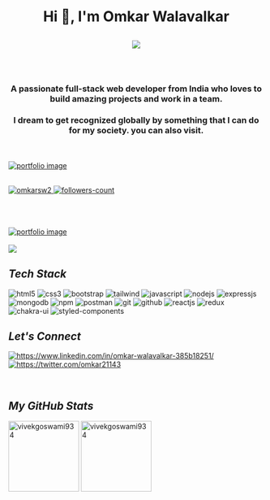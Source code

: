 <h1 align="center">Hi 👋, I'm Omkar Walavalkar</h1>
<h2><p align="center">
  <a href="#"><img src="https://readme-typing-svg.herokuapp.com?color=FFFF&center=true&lines=Full+Stack+Web+Developer;1200%2B+Hours+of+Coding+Experience;Data+Structures+And+Algorithms"></a>
</p>
 <br/></h2>
 
 <h3 align="center">A passionate full-stack web developer from India who loves to build amazing projects and work in a team.</h3>
<h3 align="center">I dream to get recognized globally by something that I can do for my society. you can also visit. </h3>
 <a href="https://omkarsw2.github.io">
  <br />  <br />  
        <img align="center" src="https://img.shields.io/badge/Portfolio-159202?style=for-the-badge&logo=ionic&logoColor=white" alt="portfolio image" />
 </a>
  <br />  <br />  

<!----------------------------------- Profile View Section ------------------------------------>

<p align="left">
    <a href="https://github.com/omkarSw2">
        <img src="https://komarev.com/ghpvc/?username=omkarsw2&label=Profile%20views&color=0e75b6&style=flat" alt="omkarsw2" />
    </a>
    <a href="https://github.com/omkarSw2?tab=followers">
        <img src="https://img.shields.io/github/followers/omkarsw2?label=Followers&style=social" alt="followers-count">
    </a>
</p>
<br>

 <a href="https://omkarsw2.github.io">
  <br />  <br />  
        <img align="center" src="https://img.shields.io/badge/Portfolio-159202?style=for-the-badge&logo=ionic&logoColor=white" alt="portfolio image" />
 </a>
  <br />  <br /> 

<img src="https://imgs.search.brave.com/GIZVpntD8nBghn1rIX7k2fuiuNRVav8AVZ88d-MPnvg/rs:fit:1200:675:1/g:ce/aHR0cHM6Ly93d3cu/YmFjYW5jeXRlY2hu/b2xvZ3kuY29tL2lt/Zy9tZXJuLWltZ3Mv/YmFubmVyMS5qcGc"/>
<h2><i>Tech Stack</i></h2>

<p>
    <img src="https://img.shields.io/badge/HTML5-E34F26?style=for-the-badge&logo=html5&logoColor=E34F26&labelColor=black" alt="html5" />
    <img src="https://img.shields.io/badge/CSS3-1572B6?style=for-the-badge&logo=css3&logoColor=1572B6&labelColor=black" alt="css3" />
    <img src="https://img.shields.io/badge/Bootstrap-732ff9?style=for-the-badge&logo=bootstrap&logoColor=732ff9&labelColor=black" alt="bootstrap" />
    <img src="https://img.shields.io/badge/Tailwind_CSS-38bdf8?style=for-the-badge&logo=tailwind-css&logoColor=38bdf8&labelColor=black" alt="tailwind" />
    <img src="https://img.shields.io/badge/JavaScript-F7DF1E?style=for-the-badge&logo=javascript&logoColor=F7DF1E&labelColor=black" alt="javascript" />
    <img src="https://img.shields.io/badge/Node.js-339933?style=for-the-badge&logo=nodedotjs&logoColor=339933&labelColor=black" alt="nodejs" />
    <img src="https://img.shields.io/badge/Express.js-000000?style=for-the-badge&logo=express&logoColor=white&labelColor=black" alt="expressjs" />
    <img src="https://img.shields.io/badge/MongoDB-4EA94B?style=for-the-badge&logo=mongodb&logoColor=4EA94B&labelColor=black" alt="mongodb" />
    <img src="https://img.shields.io/badge/npm-CB3837?style=for-the-badge&logo=npm&logoColor=CB3837&labelColor=black" alt="npm" />
    <img src="https://img.shields.io/badge/Postman-FF6C37?style=for-the-badge&logo=Postman&logoColor=FF6C37&labelColor=black" alt="postman" />
    <img src="https://img.shields.io/badge/Git-f44d27?style=for-the-badge&logo=git&logoColor=f44d27&labelColor=black" alt="git" />
    <img src="https://img.shields.io/badge/GitHub-100000?style=for-the-badge&logo=github&logoColor=white&labelColor=black" alt="github" />
    <img src="https://img.shields.io/badge/-React-61DBFB?style=for-the-badge&labelColor=black&logo=react&logoColor=61DBFB" alt="reactjs" />
    <img src="https://img.shields.io/badge/Redux-593D88?style=for-the-badge&logo=redux&logoColor=593D88&labelColor=black" alt="redux" />
    <img src="https://img.shields.io/badge/Chakra%20UI-3bc7bd?style=for-the-badge&logo=chakraui&logoColor=3bc7bd&labelColor=black" alt="chakra-ui" />
    <img src="https://img.shields.io/badge/styled--components-DB7093?style=for-the-badge&logo=styled-components&logoColor=DB7093&labelColor=black" alt="styled-components" />
</p>

<!----------------------------------- Social Media Links Section ------------------------------------>

<h2><i>Let's Connect</i></h2>


<p align="left">
    <a href="https://www.linkedin.com/in/omkar-walavalkar-385b18251/">
        <img align="center" src="https://img.shields.io/badge/LinkedIn-0077B5?style=for-the-badge&logo=linkedin&logoColor=0077B5&labelColor=black" alt="https://www.linkedin.com/in/omkar-walavalkar-385b18251/" />
    </a>
    <a href="https://twitter.com/omkar21143">
        <img align="center" src="https://img.shields.io/badge/Twitter-1DA1F2?style=for-the-badge&logo=twitter&logoColor=1DA1F2&labelColor=black" alt="https://twitter.com/omkar21143" />
    </a>
   
  
</p>
<br>

<!----------------------------------- GitHub Stats Section ------------------------------------>

<h2><i>My GitHub Stats</i></h2>

<p>
    <img align="center" src="https://github-readme-stats.vercel.app/api?username=omkarSw2&show_icons=true&include_all_commits=true&count_private=true&hide=issues,contribs&border_radius=0&locale=en&theme=dark" alt="vivekgoswami934" height="139" />
    <img align="center" src="https://github-readme-stats.vercel.app/api/top-langs?username=omkarSw2&layout=compact&exclude_repo=Lybrate-Website-Clone-Version-2.0,Lybrate-Website-Clone,Adidas-Clone&hide=Shell&border_radius=0&theme=dark" alt="vivekgoswami934" height="139" />
</p>
<br>
